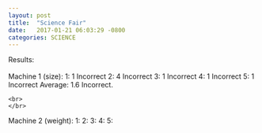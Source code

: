 ```yaml
---
layout: post
title:  "Science Fair"
date:   2017-01-21 06:03:29 -0800
categories: SCIENCE
---
```

Results:
<br>
</br>
  Machine 1 (size):
    1: 1 Incorrect 
    2: 4 Incorrect 
    3: 1 Incorrect 
    4: 1 Incorrect 
    5: 1 Incorrect 
    Average: 1.6 Incorrect.
    
    
    <br>
    </br>
  Machine 2 (weight):
    1:
    2:
    3:
    4:
    5:
  

